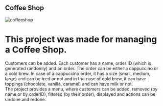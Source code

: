 
   ## Coffee Shop 

![coffeeshop](https://user-images.githubusercontent.com/81853291/119547557-ea19b300-bd9d-11eb-8f65-dfb5698422d3.jpg)

# This project was made for managing a Coffee Shop. 
  Customers can be added. Each customer has a name, order ID (which is generated randomly) and an order. The order can be either a cappuccino or a cold brew. In case of a cappuccino order, it has a size (small, medium, large) and can be iced or not and in the case of cold brew, it can have toppings (chocolate, vanilla, caramel) and can have milk or not.\
  The project provides a menu, where customers can be added, removed (by name or by orderID), filtered (by their order), displayed and actions can be undone and redone.
